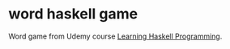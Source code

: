 # word haskell game

Word game from Udemy course [Learning Haskell Programming](https://www.udemy.com/course/learning-path-haskell-functional-programming-and-haskell/).